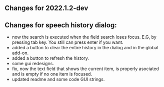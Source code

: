 ## Changes for 2022.1.2-dev ##
## Changes for speech history dialog:

* now the search is executed when the field search loses focus. E.G, by pressing tab key. You still can press enter if you want.
* added a button to clear the entire history in the dialog and in the global add-on.
* added a button to refresh the history.
* some gui redesigns.
* fix, now the text field that shows the current item, is properly asociated and is empty if no one item is focused.
* updated readme and some code GUI strings.
